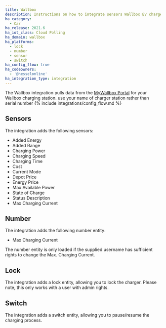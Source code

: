 ```yaml
---
title: Wallbox
description: Instructions on how to integrate sensors Wallbox EV chargers to Home Assistant
ha_category:
  - Car
ha_release: 2021.6
ha_iot_class: Cloud Polling
ha_domain: wallbox
ha_platforms:
  - lock
  - number
  - sensor
  - switch
ha_config_flow: true
ha_codeowners:
  - '@hesselonline'
ha_integration_type: integration
---
```


The Wallbox integration pulls data from the [MyWallbox Portal](https://my.wallbox.com) for your Wallbox charging station.
use your name of charger station rather than serial number
{% include integrations/config_flow.md %}

## Sensors

The integration adds the following sensors:

- Added Energy
- Added Range
- Charging Power
- Charging Speed
- Charging Time
- Cost
- Current Mode
- Depot Price
- Energy Price
- Max Available Power
- State of Charge
- Status Description
- Max Charging Current

## Number

The integration adds the following number entity:

- Max Charging Current

The number entity is only loaded if the supplied username has sufficient rights to change the Max. Charging Current.

## Lock

The integration adds a lock entity, allowing you to lock the charger. Please note, this only works with a user with admin rights.

## Switch

The integration adds a switch entity, allowing you to pause/resume the charging process.

